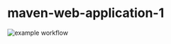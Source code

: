 # maven-web-application-1 
![example workflow](https://github.com/njingu90/maven-web-application-1/actions/workflows/main.yml/badge.svg)
